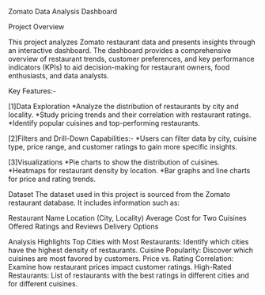Zomato Data Analysis Dashboard 
  
Project Overview

This project analyzes Zomato restaurant data and presents insights through an interactive dashboard. The dashboard provides a comprehensive overview of restaurant trends, customer preferences, and key performance indicators (KPIs) to aid decision-making for restaurant owners, food enthusiasts, and data analysts.

Key Features:-

[1]Data Exploration
*Analyze the distribution of restaurants by city and locality.
*Study pricing trends and their correlation with restaurant ratings.
*Identify popular cuisines and top-performing restaurants.

[2]Filters and Drill-Down Capabilities:-
*Users can filter data by city, cuisine type, price range, and customer ratings to gain more specific insights.

[3]Visualizations
*Pie charts to show the distribution of cuisines.
*Heatmaps for restaurant density by location.
*Bar graphs and line charts for price and rating trends.

Dataset
The dataset used in this project is sourced from the Zomato restaurant database. It includes information such as:

Restaurant Name
Location (City, Locality)
Average Cost for Two
Cuisines Offered
Ratings and Reviews
Delivery Options

Analysis Highlights
Top Cities with Most Restaurants: Identify which cities have the highest density of restaurants.
Cuisine Popularity: Discover which cuisines are most favored by customers.
Price vs. Rating Correlation: Examine how restaurant prices impact customer ratings.
High-Rated Restaurants: List of restaurants with the best ratings in different cities and for different cuisines.
